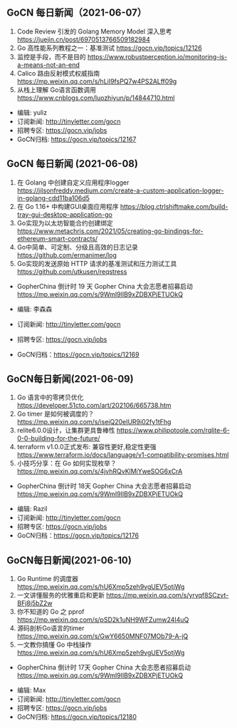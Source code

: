 ## GoCN 每日新闻（2021-06-07）

1. Code Review 引发的 Golang Memory Model 深入思考 https://juejin.cn/post/6970513766509182984
2. Go 高性能系列教程之一：基准测试 https://gocn.vip/topics/12126
3. 监控是手段，而不是目的  https://www.robustperception.io/monitoring-is-a-means-not-an-end
4. Calico 路由反射模式权威指南 https://mp.weixin.qq.com/s/hLiI9fsPQ7w4PS2ALff09g
5. 从栈上理解 Go语言函数调用 https://www.cnblogs.com/luozhiyun/p/14844710.html

* 编辑: yuliz
* 订阅新闻: http://tinyletter.com/gocn
* 招聘专区: https://gocn.vip/jobs
* GoCN归档: https://gocn.vip/topics/12167

## GoCN 每日新闻 (2021-06-08)

1. 在 Golang 中创建自定义应用程序logger https://jilsonfreddy.medium.com/create-a-custom-application-logger-in-golang-cdd11ba106d5
2. 在 Go 1.16+ 中构建GUI桌面应用程序 https://blog.ctrlshiftmake.com/build-tray-gui-desktop-application-go
3. Go实现为以太坊智能合约创建绑定 https://www.metachris.com/2021/05/creating-go-bindings-for-ethereum-smart-contracts/
4. Go中简单、可定制、分级且高效的日志记录 https://github.com/ermanimer/log
5. Go实现的发送原始 HTTP 请求的基准测试和压力测试工具 https://github.com/utkusen/reqstress

* GopherChina 倒计时 19 天 Gopher China 大会志愿者招募启动 https://mp.weixin.qq.com/s/9WmI9IlB9xZDBXPjETUOkQ

* 编辑: 李森森
* 订阅新闻: http://tinyletter.com/gocn
* 招聘专区: https://gocn.vip/jobs
* GoCN归档：https://gocn.vip/topics/12169


## GoCN每日新闻(2021-06-09)

1. Go 语言中的零拷贝优化 https://developer.51cto.com/art/202106/665738.htm
2. Go timer 是如何被调度的？ https://mp.weixin.qq.com/s/iseiQ20eIUR9i02fy1tFhg
3. relite6.0.0设计，让集群更具鲁棒性 https://www.philipotoole.com/rqlite-6-0-0-building-for-the-future/
4. terraform v1.0.0正式发布: 兼容性更好,稳定性更强 https://www.terraform.io/docs/language/v1-compatibility-promises.html
5. 小技巧分享：在 Go 如何实现枚举？ https://mp.weixin.qq.com/s/4jvhRQvKlMiYweSOG6xCrA

* GopherChina 倒计时 18天 Gopher China 大会志愿者招募启动 https://mp.weixin.qq.com/s/9WmI9IlB9xZDBXPjETUOkQ

+ 编辑: Razil
+ 订阅新闻: http://tinyletter.com/gocn
+ 招聘专区: https://gocn.vip/jobs 
+ GoCN归档：https://gocn.vip/topics/12176

## GoCN每日新闻(2021-06-10)

1. Go Runtime 的调度器 https://mp.weixin.qq.com/s/hU6Xmp5zeh9vgUEV5otjWg
2. 一文讲懂服务的优雅重启和更新 https://mp.weixin.qq.com/s/yryqf8SCzvt-BFj8j5bZ2w
3. 你不知道的 Go 之 pprof https://mp.weixin.qq.com/s/pSD2k1uNH9WFZumw24I4uQ
4. 源码剖析Go语言的timer https://mp.weixin.qq.com/s/GwY6650MNF07MOb79-A-jQ
5. 一文教你搞懂 Go 中栈操作 https://mp.weixin.qq.com/s/hU6Xmp5zeh9vgUEV5otjWg

* GopherChina 倒计时 17天 Gopher China 大会志愿者招募启动 https://mp.weixin.qq.com/s/9WmI9IlB9xZDBXPjETUOkQ

+ 编辑: Max
+ 订阅新闻: http://tinyletter.com/gocn
+ 招聘专区: https://gocn.vip/jobs
+ GoCN归档: https://gocn.vip/topics/12180
